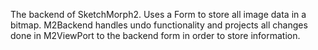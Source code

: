 The backend of SketchMorph2. Uses a Form to store all image data in a bitmap. 
M2Backend handles undo functionality and projects all changes done in M2ViewPort to the backend form in order to store information.

